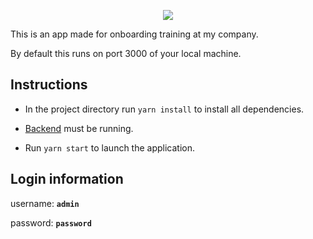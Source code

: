 <p align="center">
  <img src="https://i.imgur.com/V6OUSvM.png" />  
</p>

This is an app made for onboarding training at my company.

By default this runs on port 3000 of your local machine.

## Instructions

- In the project directory run <code>yarn install</code> to install all dependencies.

- [Backend](https://github.com/ricardocolom-kaseya/employee-app-backend) must be running.

- Run <code>yarn start</code> to launch the application.

## Login information

username: **<code>admin</code>** 

password: **<code>password</code>** 

